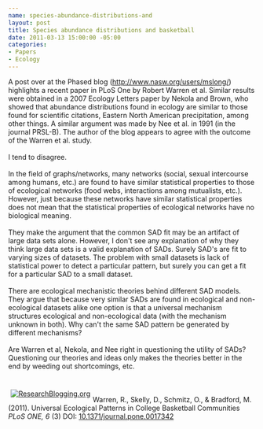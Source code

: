 ```yaml
--- 
name: species-abundance-distributions-and
layout: post
title: Species abundance distributions and basketball
date: 2011-03-13 15:00:00 -05:00
categories: 
- Papers
- Ecology
---
```

A post over at the Phased blog (http://www.nasw.org/users/mslong/) highlights a recent paper in PLoS One by Robert Warren et al. Similar results were obtained in a 2007 Ecology Letters paper by Nekola and Brown, who showed that abundance distributions found in ecology are similar to those found for scientific citations, Eastern North American precipitation, among other things. A similar argument was made by Nee et al. in 1991 (in the journal PRSL-B). The author of the blog appears to agree with the outcome of the Warren et al. study.<br /><br />I tend to disagree.<br /><br />In the field of graphs/networks, many networks (social, sexual intercourse among humans, etc.) are found to have similar statistical properties to those of ecological networks (food webs, interactions among mutualists, etc.). However, just because these networks have similar statistical properties does not mean that the statistical properties of ecological networks have no biological meaning.<br /><br />They make the argument that the common SAD fit may be an artifact of large data sets alone. However, I don't see any explanation of why they think large data sets is a valid explanation of SADs. Surely SAD's are fit to varying sizes of datasets. The problem with small datasets is lack of statistical power to detect a particular pattern, but surely you can get a fit for a particular SAD to a small dataset.<br /><br />There are ecological mechanistic theories behind different SAD models. They argue that because very similar SADs are found in ecological and non-ecological datasets alike one option is that a universal mechanism structures ecological and non-ecological data (with the mechanism unknown in both). Why can't the same SAD pattern be generated by different mechanisms? <br /><br />Are Warren et al, Nekola, and Nee right in questioning the utility of SADs? Questioning our theories and ideas only makes the theories better in the end by weeding out shortcomings, etc.<br /><br /><br /><span style="float: left; padding-bottom: 5px; padding-left: 5px; padding-right: 5px; padding-top: 5px;"><a href="http://www.researchblogging.org/"><img alt="ResearchBlogging.org" src="http://www.researchblogging.org/public/citation_icons/rb2_large_white.png" style="border: 0;" /></a></span><br /><span class="Z3988" title="ctx_ver=Z39.88-2004&amp;rft_val_fmt=info%3Aofi%2Ffmt%3Akev%3Amtx%3Ajournal&amp;rft.jtitle=PLoS+ONE&amp;rft_id=info%3Adoi%2F10.1371%2Fjournal.pone.0017342&amp;rfr_id=info%3Asid%2Fresearchblogging.org&amp;rft.atitle=Universal+Ecological+Patterns+in+College+Basketball+Communities&amp;rft.issn=1932-6203&amp;rft.date=2011&amp;rft.volume=6&amp;rft.issue=3&amp;rft.spage=0&amp;rft.epage=&amp;rft.artnum=http%3A%2F%2Fdx.plos.org%2F10.1371%2Fjournal.pone.0017342&amp;rft.au=Warren%2C+R.&amp;rft.au=Skelly%2C+D.&amp;rft.au=Schmitz%2C+O.&amp;rft.au=Bradford%2C+M.&amp;rfe_dat=bpr3.included=1;bpr3.tags=Ecology+%2F+Conservation">Warren, R., Skelly, D., Schmitz, O., &amp; Bradford, M. (2011). Universal Ecological Patterns in College Basketball Communities <span style="font-style: italic;">PLoS ONE, 6</span> (3) DOI: <a href="http://dx.doi.org/10.1371/journal.pone.0017342" rev="review">10.1371/journal.pone.0017342</a></span>
